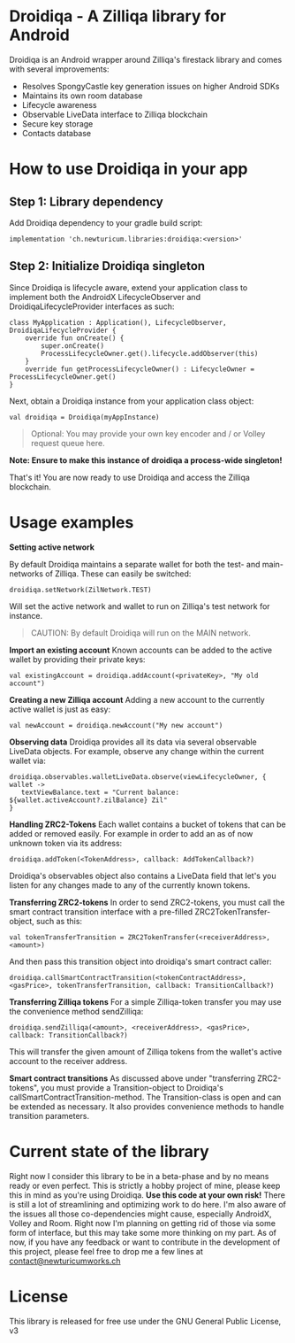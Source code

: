 # Droidiqa - A Zilliqa library for Android

Droidiqa is an Android wrapper around Zilliqa's firestack library and comes with several improvements:
- Resolves SpongyCastle key generation issues on higher Android SDKs
- Maintains its own room database
- Lifecycle awareness
- Observable LiveData interface to Zilliqa blockchain
- Secure key storage
- Contacts database

# How to use Droidiqa in your app
## Step 1: Library dependency
Add Droidiqa dependency to your gradle build script:

    implementation 'ch.newturicum.libraries:droidiqa:<version>'
## Step 2: Initialize Droidiqa singleton
Since Droidiqa is lifecycle aware, extend your application class to implement both the AndroidX LifecycleObserver and DroidiqaLifecycleProvider interfaces as such:

    class MyApplication : Application(), LifecycleObserver, DroidiqaLifecycleProvider {
	    override fun onCreate() {
		    super.onCreate()
		    ProcessLifecycleOwner.get().lifecycle.addObserver(this)
	    }
	    override fun getProcessLifecycleOwner() : LifecycleOwner = ProcessLifecycleOwner.get()
    }

Next, obtain a Droidiqa instance from your application class object:

    val droidiqa = Droidiqa(myAppInstance)
> Optional: You may provide your own key encoder and / or Volley request queue here.

**Note: Ensure to make this instance of droidiqa a process-wide singleton!**

That's it! You are now ready to use Droidiqa and access the Zilliqa blockchain.
# Usage examples
**Setting active network**

By default Droidiqa maintains a separate wallet for both the test- and main-networks of Zilliqa. These can easily be switched:

    droidiqa.setNetwork(ZilNetwork.TEST)
Will set the active network and wallet to run on Zilliqa's test network for instance.
>CAUTION: By default Droidiqa will run on the MAIN network.

**Import an existing account**
Known accounts can be added to the active wallet by providing their private keys:

    val existingAccount = droidiqa.addAccount(<privateKey>, "My old account")

**Creating a new Zilliqa account**
Adding a new account to the currently active wallet is just as easy:

    val newAccount = droidiqa.newAccount("My new account")

**Observing data**
Droidiqa provides all its data via several observable LiveData objects. For example, observe any change within the current wallet via:

    droidiqa.observables.walletLiveData.observe(viewLifecycleOwner, { wallet ->
       textViewBalance.text = "Current balance: ${wallet.activeAccount?.zilBalance} Zil"
    }

**Handling ZRC2-Tokens**
Each wallet contains a bucket of tokens that can be added or removed easily. For example in order to add an as of now unknown token via its address:

    droidiqa.addToken(<TokenAddress>, callback: AddTokenCallback?)
Droidiqa's observables object also contains a LiveData field that let's you listen for any changes made to any of the currently known tokens.

**Transferring ZRC2-tokens**
In order to send ZRC2-tokens, you must call the smart contract transition interface with a pre-filled ZRC2TokenTransfer-object, such as this:

    val tokenTransferTransition = ZRC2TokenTransfer(<receiverAddress>, <amount>)
And then pass this transition object into droidiqa's smart contract caller:

    droidiqa.callSmartContractTransition(<tokenContractAddress>, <gasPrice>, tokenTransferTransition, callback: TransitionCallback?)

**Transferring Zilliqa tokens**
For a simple Zilliqa-token transfer you may use the convenience method sendZilliqa:

    droidiqa.sendZilliqa(<amount>, <receiverAddress>, <gasPrice>, callback: TransitionCallback?)
This will transfer the given amount of Zilliqa tokens from the wallet's active account to the receiver address.

**Smart contract transitions**
As discussed above under "transferring ZRC2-tokens", you must provide a Transition-object to Droidiqa's callSmartContractTransition-method. The Transition-class is open and can be extended as necessary. It also provides convenience methods to handle transition parameters.


# Current state of the library

Right now I consider this library to be in a beta-phase and by no means ready or even perfect. This is strictly a hobby project of mine, please keep this in mind as you're using Droidiqa. **Use this code at your own risk!**
There is still a lot of streamlining and optimizing work to do here. I'm also aware of the issues all those co-dependencies might cause, especially AndroidX, Volley and Room. Right now I'm planning on getting rid of those via some form of interface, but this may take some more thinking on my part. As of now, if you have any feedback or want to contribute in the development of this project, please feel free to drop me a few lines at contact@newturicumworks.ch

# License
This library is released for free use under the GNU General Public License, v3
